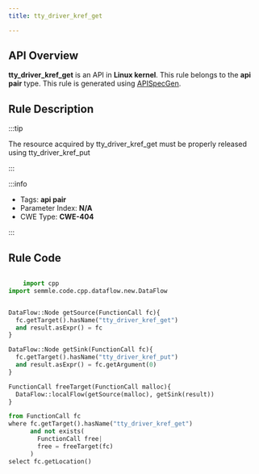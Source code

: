 ```yaml
---
title: tty_driver_kref_get

---
```



## API Overview
**tty_driver_kref_get** is an API in **Linux kernel**. This rule belongs to the **api pair** type. This rule is generated using [APISpecGen](../../tools/APISpecGen).
## Rule Description

:::tip

The resource acquired by tty_driver_kref_get must be properly released using tty_driver_kref_put

:::

:::info

- Tags: **api pair**
- Parameter Index: **N/A**
- CWE Type: **CWE-404**

:::

## Rule Code
```python

    import cpp
import semmle.code.cpp.dataflow.new.DataFlow


DataFlow::Node getSource(FunctionCall fc){
  fc.getTarget().hasName("tty_driver_kref_get")
  and result.asExpr() = fc
}

DataFlow::Node getSink(FunctionCall fc){
  fc.getTarget().hasName("tty_driver_kref_put")
  and result.asExpr() = fc.getArgument(0)
}

FunctionCall freeTarget(FunctionCall malloc){
  DataFlow::localFlow(getSource(malloc), getSink(result))
}

from FunctionCall fc
where fc.getTarget().hasName("tty_driver_kref_get")
      and not exists(
        FunctionCall free| 
        free = freeTarget(fc)
      )
select fc.getLocation()

    
```